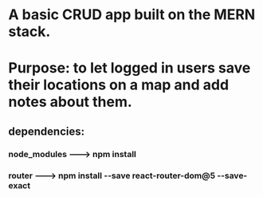 # A basic CRUD app built on the MERN stack.
# Purpose: to let logged in users save their locations on a map and add notes about them.

## dependencies:
### node_modules   --->   npm install
### router   --->    npm install --save react-router-dom@5 --save-exact
